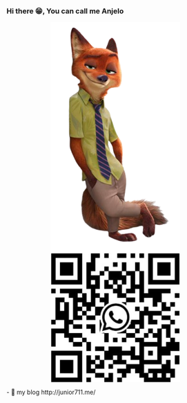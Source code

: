 ### Hi there 😁, You can call me Anjelo 
  
<p align="center" style="display: flex; flex-direction: column; align-items: center;">
  <img src="https://github.com/AnjeloPeiris711/AnjeloPeiris711/blob/main/Nick.png" width="300" /> 
  <img src="https://github.com/AnjeloPeiris711/AnjeloPeiris711/blob/main/Qr.jpg" width="300" style="margin-top: auto; margin-bottom: auto;"/>
</p>
 - 🔭 my blog <a>http://junior711.me/</a>



